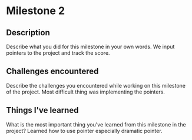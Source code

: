 # Milestone 2

## Description
Describe what you did for this milestone in your own words.
We input pointers to the project and track the score.

## Challenges encountered
Describe the challenges you encountered while working on this milestone of the project.
Most difficult thing was implementing the pointers.

## Things I've learned
What is the most important thing you've learned from this milestone in the project?
Learned how to use pointer especially dramatic pointer.
